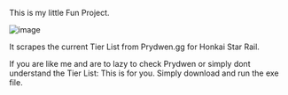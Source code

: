 This is my little Fun Project. 

![image](https://github.com/user-attachments/assets/fc6c7924-437f-4668-852d-9e8f95db07b1)


It scrapes the current Tier List from Prydwen.gg for Honkai Star Rail.

If you are like me and are to lazy to check Prydwen or simply dont understand the Tier List:
This is for you. Simply download and run the exe file.


